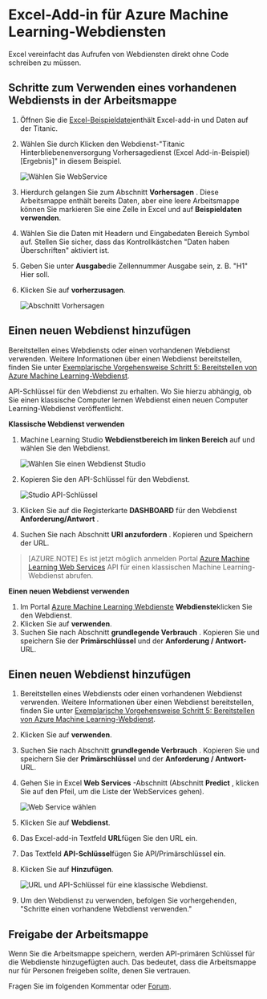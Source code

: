 <properties
    pageTitle="Excel-add-in für Computer Learning Webdienste | Microsoft Azure"
    description="Wie Azure Machine Learning Webdienste direkt in Excel ohne Code."
    services="machine-learning"
    documentationCenter=""
    authors="tedway"
    manager="jhubbard"
    editor="cgronlun"
    tags=""/>

<tags
    ms.service="machine-learning"
    ms.devlang="na"
    ms.topic="article"
    ms.tgt_pltfrm="na"
    ms.workload="data-services"
    ms.date="10/05/2016"
    ms.author="tedway;garye" />

# <a name="excel-add-in-for-azure-machine-learning-web-services"></a>Excel-Add-in für Azure Machine Learning-Webdiensten

Excel vereinfacht das Aufrufen von Webdiensten direkt ohne Code schreiben zu müssen.

## <a name="steps-to-use-an-existing-web-service-in-the-workbook"></a>Schritte zum Verwenden eines vorhandenen Webdiensts in der Arbeitsmappe

1. Öffnen Sie die [Excel-Beispieldatei](http://aka.ms/amlexcel-sample-2)enthält Excel-add-in und Daten auf der Titanic.
2. Wählen Sie durch Klicken den Webdienst-"Titanic Hinterbliebenenversorgung Vorhersagedienst (Excel Add-in-Beispiel) [Ergebnis]" in diesem Beispiel.

    ![Wählen Sie WebService][01]

3. Hierdurch gelangen Sie zum Abschnitt **Vorhersagen** .  Diese Arbeitsmappe enthält bereits Daten, aber eine leere Arbeitsmappe können Sie markieren Sie eine Zelle in Excel und auf **Beispieldaten verwenden**.
4. Wählen Sie die Daten mit Headern und Eingabedaten Bereich Symbol auf.  Stellen Sie sicher, dass das Kontrollkästchen "Daten haben Überschriften" aktiviert ist.
5. Geben Sie unter **Ausgabe**die Zellennummer Ausgabe sein, z. B. "H1" Hier soll.
6. Klicken Sie auf **vorherzusagen**.

    ![Abschnitt Vorhersagen][02]

## <a name="steps-to-add-a-new-web-service"></a>Einen neuen Webdienst hinzufügen

Bereitstellen eines Webdiensts oder einen vorhandenen Webdienst verwenden. Weitere Informationen über einen Webdienst bereitstellen, finden Sie unter [Exemplarische Vorgehensweise Schritt 5: Bereitstellen von Azure Machine Learning-Webdienst](machine-learning-walkthrough-5-publish-web-service.md).

API-Schlüssel für den Webdienst zu erhalten. Wo Sie hierzu abhängig, ob Sie einen klassische Computer lernen Webdienst einen neuen Computer Learning-Webdienst veröffentlicht.

**Klassische Webdienst verwenden** 

1. Machine Learning Studio **Webdienstbereich im linken Bereich** auf und wählen Sie den Webdienst.

    ![Wählen Sie einen Webdienst Studio][04]

2. Kopieren Sie den API-Schlüssel für den Webdienst.

    ![Studio API-Schlüssel][05]

3. Klicken Sie auf die Registerkarte **DASHBOARD** für den Webdienst **Anforderung/Antwort** .
4. Suchen Sie nach Abschnitt **URI anzufordern** .  Kopieren und Speichern der URL.

>[AZURE.NOTE] Es ist jetzt möglich anmelden Portal [Azure Machine Learning Web Services](https://services.azureml.net) API für einen klassischen Machine Learning-Webdienst abrufen.

**Einen neuen Webdienst verwenden**

1. Im Portal [Azure Machine Learning Webdienste](https://services.azureml.net) **Webdienste**klicken Sie den Webdienst. 
2. Klicken Sie auf **verwenden**.
3. Suchen Sie nach Abschnitt **grundlegende Verbrauch** . Kopieren Sie und speichern Sie der **Primärschlüssel** und der **Anforderung / Antwort-** URL.


## <a name="steps-to-add-a-new-web-service"></a>Einen neuen Webdienst hinzufügen

1. Bereitstellen eines Webdiensts oder einen vorhandenen Webdienst verwenden. Weitere Informationen über einen Webdienst bereitstellen, finden Sie unter [Exemplarische Vorgehensweise Schritt 5: Bereitstellen von Azure Machine Learning-Webdienst](machine-learning-walkthrough-5-publish-web-service.md).
2. Klicken Sie auf **verwenden**.
3. Suchen Sie nach Abschnitt **grundlegende Verbrauch** . Kopieren Sie und speichern Sie der **Primärschlüssel** und der **Anforderung / Antwort-** URL.
2. Gehen Sie in Excel **Web Services** -Abschnitt (Abschnitt **Predict** , klicken Sie auf den Pfeil, um die Liste der WebServices gehen).

    ![Web Service wählen][03]
    
3. Klicken Sie auf **Webdienst**.
4. Das Excel-add-in Textfeld **URL**fügen Sie den URL ein.
5. Das Textfeld **API-Schlüssel**fügen Sie API/Primärschlüssel ein.
6. Klicken Sie auf **Hinzufügen**.

    ![URL und API-Schlüssel für eine klassische Webdienst.][06]

10. Um den Webdienst zu verwenden, befolgen Sie vorhergehenden, "Schritte einen vorhandene Webdienst verwenden."

## <a name="sharing-your-workbook"></a>Freigabe der Arbeitsmappe

Wenn Sie die Arbeitsmappe speichern, werden API-primären Schlüssel für die Webdienste hinzugefügten auch. Das bedeutet, dass die Arbeitsmappe nur für Personen freigeben sollte, denen Sie vertrauen.

Fragen Sie im folgenden Kommentar oder [Forum](http://go.microsoft.com/fwlink/?LinkID=403669&clcid=0x409).

[01]: ./media/machine-learning-excel-add-in-for-web-services/image1.png
[02]: ./media/machine-learning-excel-add-in-for-web-services/image2.png
[03]: ./media/machine-learning-excel-add-in-for-web-services/image3.png
[04]: ./media/machine-learning-excel-add-in-for-web-services/image4.png
[05]: ./media/machine-learning-excel-add-in-for-web-services/image5.png
[06]: ./media/machine-learning-excel-add-in-for-web-services/image6.png
